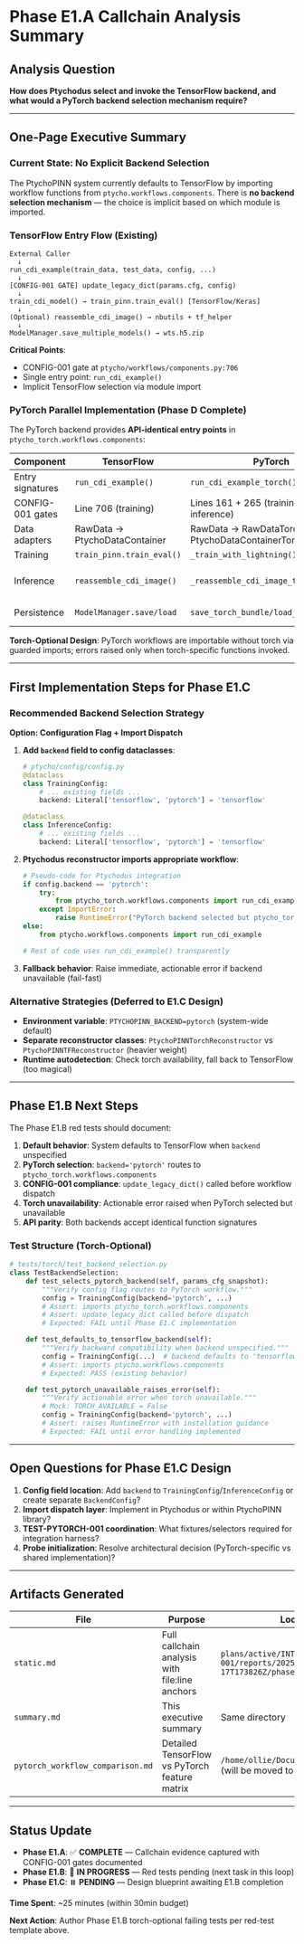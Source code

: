 # Phase E1.A Callchain Analysis Summary

## Analysis Question

**How does Ptychodus select and invoke the TensorFlow backend, and what would a PyTorch backend selection mechanism require?**

---

## One-Page Executive Summary

### Current State: No Explicit Backend Selection

The PtychoPINN system currently defaults to TensorFlow by importing workflow functions from `ptycho.workflows.components`. There is **no backend selection mechanism** — the choice is implicit based on which module is imported.

### TensorFlow Entry Flow (Existing)

```
External Caller
  ↓
run_cdi_example(train_data, test_data, config, ...)
  ↓
[CONFIG-001 GATE] update_legacy_dict(params.cfg, config)
  ↓
train_cdi_model() → train_pinn.train_eval() [TensorFlow/Keras]
  ↓
(Optional) reassemble_cdi_image() → nbutils + tf_helper
  ↓
ModelManager.save_multiple_models() → wts.h5.zip
```

**Critical Points**:
- CONFIG-001 gate at `ptycho/workflows/components.py:706`
- Single entry point: `run_cdi_example()`
- Implicit TensorFlow selection via module import

### PyTorch Parallel Implementation (Phase D Complete)

The PyTorch backend provides **API-identical entry points** in `ptycho_torch.workflows.components`:

| Component | TensorFlow | PyTorch | Status |
|-----------|-----------|---------|--------|
| Entry signatures | `run_cdi_example()` | `run_cdi_example_torch()` | ✅ Identical |
| CONFIG-001 gates | Line 706 (training) | Lines 161 + 265 (training + inference) | ✅ Complete |
| Data adapters | RawData → PtychoDataContainer | RawData → RawDataTorch → PtychoDataContainerTorch | ✅ Phase C complete |
| Training | `train_pinn.train_eval()` | `_train_with_lightning()` | 🔴 Stub (D2.B) |
| Inference | `reassemble_cdi_image()` | `_reassemble_cdi_image_torch()` | 🔴 NotImplementedError (D2.C) |
| Persistence | `ModelManager.save/load` | `save_torch_bundle/load_torch_bundle` | ✅ D3.B complete, D3.C partial |

**Torch-Optional Design**: PyTorch workflows are importable without torch via guarded imports; errors raised only when torch-specific functions invoked.

---

## First Implementation Steps for Phase E1.C

### Recommended Backend Selection Strategy

**Option: Configuration Flag + Import Dispatch**

1. **Add `backend` field to config dataclasses**:
   ```python
   # ptycho/config/config.py
   @dataclass
   class TrainingConfig:
       # ... existing fields ...
       backend: Literal['tensorflow', 'pytorch'] = 'tensorflow'

   @dataclass
   class InferenceConfig:
       # ... existing fields ...
       backend: Literal['tensorflow', 'pytorch'] = 'tensorflow'
   ```

2. **Ptychodus reconstructor imports appropriate workflow**:
   ```python
   # Pseudo-code for Ptychodus integration
   if config.backend == 'pytorch':
       try:
           from ptycho_torch.workflows.components import run_cdi_example_torch as run_cdi_example
       except ImportError:
           raise RuntimeError("PyTorch backend selected but ptycho_torch unavailable")
   else:
       from ptycho.workflows.components import run_cdi_example

   # Rest of code uses run_cdi_example() transparently
   ```

3. **Fallback behavior**: Raise immediate, actionable error if backend unavailable (fail-fast)

### Alternative Strategies (Deferred to E1.C Design)

- **Environment variable**: `PTYCHOPINN_BACKEND=pytorch` (system-wide default)
- **Separate reconstructor classes**: `PtychoPINNTorchReconstructor` vs `PtychoPINNTFReconstructor` (heavier weight)
- **Runtime autodetection**: Check torch availability, fall back to TensorFlow (too magical)

---

## Phase E1.B Next Steps

The Phase E1.B red tests should document:

1. **Default behavior**: System defaults to TensorFlow when `backend` unspecified
2. **PyTorch selection**: `backend='pytorch'` routes to `ptycho_torch.workflows.components`
3. **CONFIG-001 compliance**: `update_legacy_dict()` called before workflow dispatch
4. **Torch unavailability**: Actionable error raised when PyTorch selected but unavailable
5. **API parity**: Both backends accept identical function signatures

### Test Structure (Torch-Optional)

```python
# tests/torch/test_backend_selection.py
class TestBackendSelection:
    def test_selects_pytorch_backend(self, params_cfg_snapshot):
        """Verify config flag routes to PyTorch workflow."""
        config = TrainingConfig(backend='pytorch', ...)
        # Assert: imports ptycho_torch.workflows.components
        # Assert: update_legacy_dict called before dispatch
        # Expected: FAIL until Phase E1.C implementation

    def test_defaults_to_tensorflow_backend(self):
        """Verify backward compatibility when backend unspecified."""
        config = TrainingConfig(...)  # backend defaults to 'tensorflow'
        # Assert: imports ptycho.workflows.components
        # Expected: PASS (existing behavior)

    def test_pytorch_unavailable_raises_error(self):
        """Verify actionable error when torch unavailable."""
        # Mock: TORCH_AVAILABLE = False
        config = TrainingConfig(backend='pytorch', ...)
        # Assert: raises RuntimeError with installation guidance
        # Expected: FAIL until error handling implemented
```

---

## Open Questions for Phase E1.C Design

1. **Config field location**: Add `backend` to `TrainingConfig`/`InferenceConfig` or create separate `BackendConfig`?
2. **Import dispatch layer**: Implement in Ptychodus or within PtychoPINN library?
3. **TEST-PYTORCH-001 coordination**: What fixtures/selectors required for integration harness?
4. **Probe initialization**: Resolve architectural decision (PyTorch-specific vs shared implementation)?

---

## Artifacts Generated

| File | Purpose | Location |
|------|---------|----------|
| `static.md` | Full callchain analysis with file:line anchors | `plans/active/INTEGRATE-PYTORCH-001/reports/2025-10-17T173826Z/phase_e_callchain/` |
| `summary.md` | This executive summary | Same directory |
| `pytorch_workflow_comparison.md` | Detailed TensorFlow vs PyTorch feature matrix | `/home/ollie/Documents/PtychoPINN2/` (will be moved to reports/) |

---

## Status Update

- **Phase E1.A**: ✅ **COMPLETE** — Callchain evidence captured with CONFIG-001 gates documented
- **Phase E1.B**: 🔄 **IN PROGRESS** — Red tests pending (next task in this loop)
- **Phase E1.C**: ⏸️ **PENDING** — Design blueprint awaiting E1.B completion

**Time Spent**: ~25 minutes (within 30min budget)

**Next Action**: Author Phase E1.B torch-optional failing tests per red-test template above.
